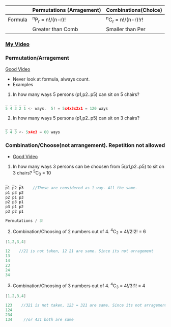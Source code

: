 
| | Permutations (Arragement) | Combinations(Choice) |
|---|---|---|
|Formula| <sup>n</sup>P<sub>r</sub> = n!/(n-r)! | <sup>n</sup>C<sub>r</sub> = n!/(n-r)!r! |
|| Greater than Comb | Smaller than Per |

### [My Video](https://youtu.be/ijLshCenMEk)

### Permutation/Arragement
[Good Video](https://www.youtube.com/watch?v=DROZVHObeko)
- Never look at formula, always count.
- Examples
1. In how many ways 5 persons (p1,p2..p5) can sit on 5 chairs?
```c
_ _ _ _ _ 
5 4 3 2 1 <- ways.  5! = 5x4x3x2x1 = 120 ways
```
2. In how many ways 5 persons (p1,p2..p5) can sit on 3 chairs?
```c
_ _ _ 
5 4 3 <- 5x4x3 = 60 ways
```

### Combination/Choose(not arrangement). Repetition not allowed
- [Good Video](https://www.youtube.com/watch?v=p8vIcmr_Pqo)
1. In how many ways 3 persons can be choosen from 5(p1,p2..p5) to sit on 3 chairs? <sup>5</sup>C<sub>3</sub> = 10
```c
_  _  _ 
p1 p2 p3    //These are considered as 1 way. All the same.
p1 p3 p2
p2 p1 p3
p2 p3 p1
p3 p1 p2
p3 p2 p1

Permutations / 3!
```
2. Combination/Choosing of 2 numbers out of 4. <sup>4</sup>C<sub>2</sub> = 4!/2!2! = 6
```c
[1,2,3,4]

12    //21 is not taken, 12 21 are same. Since its not arragement
13
14
23
24
34
```
3. Combination/Choosing of 3 numbers out of 4. <sup>4</sup>C<sub>3</sub> = 4!/3!1! = 4
```c
[1,2,3,4]

123    //321 is not taken, 123 = 321 are same. Since its not arragement
124
234
134     //or 431 both are same
```
